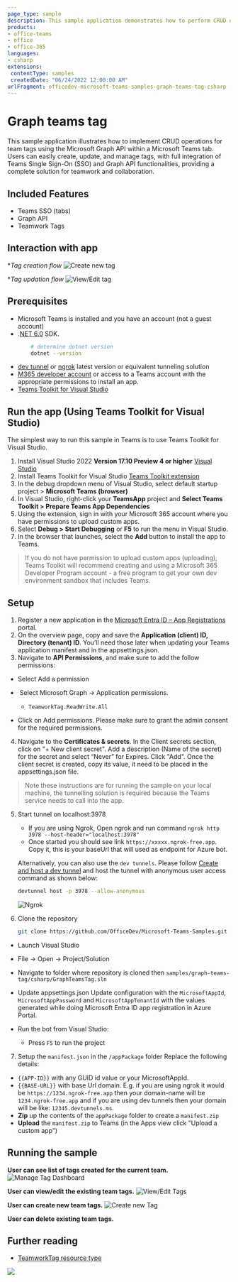 ```yaml
---
page_type: sample
description: This sample application demonstrates how to perform CRUD operations on team tags using Microsoft Graph API within a Microsoft Teams tab.
products:
- office-teams
- office
- office-365
languages:
- csharp
extensions:
 contentType: samples
 createdDate: "06/24/2022 12:00:00 AM"
urlFragment: officedev-microsoft-teams-samples-graph-teams-tag-csharp
---
```


# Graph teams tag

This sample application illustrates how to implement CRUD operations for team tags using the Microsoft Graph API within a Microsoft Teams tab. Users can easily create, update, and manage tags, with full integration of Teams Single Sign-On (SSO) and Graph API functionalities, providing a complete solution for teamwork and collaboration.

## Included Features
* Teams SSO (tabs)
* Graph API
* Teamwork Tags

## Interaction with app

**Tag creation flow*
![Create new tag](GraphTeamsTag/Images/CreateTagFlow.gif)

**Tag updation flow*
![View/Edit tag](GraphTeamsTag/Images/ViewOrEditTagFlow.gif)

## Prerequisites

- Microsoft Teams is installed and you have an account (not a guest account)
-  .[NET 6.0](https://dotnet.microsoft.com/en-us/download) SDK.
    ```bash
        # determine dotnet version
        dotnet --version
    ```
-  [dev tunnel](https://learn.microsoft.com/en-us/azure/developer/dev-tunnels/get-started?tabs=windows) or [ngrok](https://ngrok.com/download) latest version or equivalent tunneling solution
-  [M365 developer account](https://docs.microsoft.com/en-us/microsoftteams/platform/concepts/build-and-test/prepare-your-o365-tenant) or access to a Teams account with the appropriate permissions to install an app.
- [Teams Toolkit for Visual Studio](https://learn.microsoft.com/en-us/microsoftteams/platform/toolkit/toolkit-v4/install-teams-toolkit-vs?pivots=visual-studio-v17-7)

## Run the app (Using Teams Toolkit for Visual Studio)

The simplest way to run this sample in Teams is to use Teams Toolkit for Visual Studio.
1. Install Visual Studio 2022 **Version 17.10 Preview 4  or higher** [Visual Studio](https://visualstudio.microsoft.com/downloads/)
1. Install Teams Toolkit for Visual Studio [Teams Toolkit extension](https://learn.microsoft.com/en-us/microsoftteams/platform/toolkit/toolkit-v4/install-teams-toolkit-vs?pivots=visual-studio-v17-7)
1. In the debug dropdown menu of Visual Studio, select default startup project > **Microsoft Teams (browser)**
1. In Visual Studio, right-click your **TeamsApp** project and **Select Teams Toolkit > Prepare Teams App Dependencies**
1. Using the extension, sign in with your Microsoft 365 account where you have permissions to upload custom apps.
1. Select **Debug > Start Debugging** or **F5** to run the menu in Visual Studio.
1. In the browser that launches, select the **Add** button to install the app to Teams.
> If you do not have permission to upload custom apps (uploading), Teams Toolkit will recommend creating and using a Microsoft 365 Developer Program account - a free program to get your own dev environment sandbox that includes Teams.

## Setup


1. Register a new application in the [Microsoft Entra ID – App Registrations](https://go.microsoft.com/fwlink/?linkid=2083908) portal.
2. On the overview page, copy and save the **Application (client) ID, Directory (tenant) ID**. You’ll need those later when updating your Teams application manifest and in the appsettings.json.
3. Navigate to **API Permissions**, and make sure to add the follow permissions:
-   Select Add a permission
-   Select Microsoft Graph -> Application permissions.
   - `TeamworkTag.ReadWrite.All`

-   Click on Add permissions. Please make sure to grant the admin consent for the required permissions.

4.  Navigate to the **Certificates & secrets**. In the Client secrets section, click on "+ New client secret". Add a description (Name of the secret) for the secret and select “Never” for Expires. Click "Add". Once the client secret is created, copy its value, it need to be placed in the appsettings.json file.

> Note these instructions are for running the sample on your local machine, the tunnelling solution is required because
> the Teams service needs to call into the app.


5. Start tunnel on localhost:3978
   - If you are using Ngrok, Open ngrok and run command `ngrok http 3978 --host-header="localhost:3978"` 
   -  Once started you should see link `https://xxxxx.ngrok-free.app`. Copy it, this is your baseUrl that will used as endpoint for Azure bot.
   
   Alternatively, you can also use the `dev tunnels`. Please follow [Create and host a dev tunnel](https://learn.microsoft.com/en-us/azure/developer/dev-tunnels/get-started?tabs=windows) and host the tunnel with anonymous user access command as shown below:

   ```bash
   devtunnel host -p 3978 --allow-anonymous
   ```

   ![Ngrok](GraphTeamsTag/Images/NgrokScreenshot.png)

6. Clone the repository
   ```bash
   git clone https://github.com/OfficeDev/Microsoft-Teams-Samples.git
   ```

  - Launch Visual Studio
   - File -> Open -> Project/Solution
   - Navigate to folder where repository is cloned then `samples/graph-teams-tag/csharp/GraphTeamsTag.sln`  
 

  - Update appsettings.json
   Update configuration with the ```MicrosoftAppId```,  ```MicrosoftAppPassword``` and ```MicrosoftAppTenantId``` with the values generated while doing Microsoft Entra ID app registration in Azure Portal.

 - Run the bot from Visual Studio: 
   - Press `F5` to run the project

7. Setup the `manifest.json` in the `/appPackage` folder 
Replace the following details:
- `{{APP-ID}}` with any GUID id value or your MicrosoftAppId.
- `{{BASE-URL}}` with base Url domain. E.g. if you are using ngrok it would be `https://1234.ngrok-free.app` then your domain-name will be `1234.ngrok-free.app` and if you are using dev tunnels then your domain will be like: `12345.devtunnels.ms`.
- **Zip** up the contents of the `appPackage` folder to create a `manifest.zip`
- **Upload** the `manifest.zip` to Teams (in the Apps view click "Upload a custom app")

## Running the sample

**User can see list of tags created for the current team.**
![Manage Tag Dashboard](GraphTeamsTag/Images/Dashboard.png)

**User can view/edit the existing team tags.**
![View/Edit Tags](GraphTeamsTag/Images/ViewOrEditTag.png)

**User can create new team tags.**
![Create new Tag](GraphTeamsTag/Images/CreateTagTaskModule.png)

**User can delete existing team tags.**

## Further reading
- [TeamworkTag resource type](https://docs.microsoft.com/en-us/graph/api/resources/teamworktag?view=graph-rest-beta)


<img src="https://pnptelemetry.azurewebsites.net/microsoft-teams-samples/samples/graph-teams-tag-csharp" />